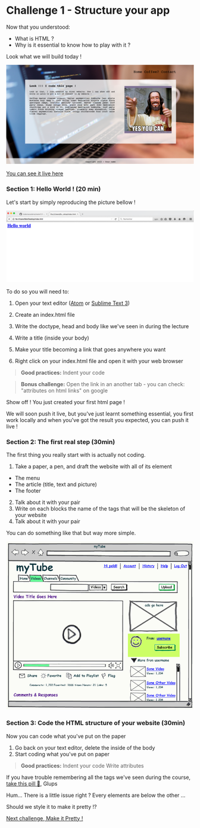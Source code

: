 Challenge 1 - Structure your app
================

Now that you understood:
  - What is HTML ?
  - Why is it essential to know how to play with it ?

Look what we will build today !

![hello world image](https://raw.githubusercontent.com/makersacademy/taster2.0/master/Challenges/Challenge_2/assets/images/Challenge%202.png)

[You can see it live here](https://taster-challenge-2.herokuapp.com/ "Challenge_2")


### Section 1: Hello World ! (20 min)
Let's start by simply reproducing the picture bellow !

![hello world image](https://raw.githubusercontent.com/makersacademy/taster2.0/master/assets/images/HTML%20Challenge/Hello%20world.png)

To do so you will need to:

1. Open your text editor ([Atom](https://atom.io/ "Atom.io") or [Sublime Text  3](https://www.sublimetext.com/3 "Sublime text 3"))

2. Create an index.html file

3. Write the doctype, head and body like we've seen in during the lecture

4. Write a title (inside your body)

5. Make your title becoming a link that goes anywhere you want

6. Right click on your index.html file and open it with your web browser

> **Good practices:**
Indent your code

> **Bonus challenge:**
Open the link in an another tab - you can check: "attributes on html links" on google

Show off ! You just created your first html page !

We will soon push it live, but you've just learnt something essential, you first work locally and when you've got the result you expected, you can push it live !

### Section 2: The first real step (30min)

The first thing you really start with is actually not coding.

1. Take a paper, a pen, and draft the website with all of its element
  - The menu
  - The article (title, text and picture)
  - The footer
2. Talk about it with your pair
2. Write on each blocks the name of the tags that will be the skeleton of your website
4. Talk about it with your pair

You can do something like that but way more simple.

![hello world image](https://raw.githubusercontent.com/makersacademy/taster2.0/master/assets/images/HTML%20Challenge/mockup%20example.gif)

### Section 3: Code the HTML structure of your website (30min)

Now you can code what you've put on the paper

1. Go back on your text editor, delete the inside of the body
2. Start coding what you've put on paper

> **Good practices:**
Indent your code
Write attributes


If you have trouble remembering all the tags we've seen during the course, [take this pill :pill:](https://github.com/makersacademy/taster2.0/blob/master/assets/pills/html.md "Taster v2"), Glups

Hum... There is a little issue right ? Every elements are below the other ...

Should we style it to make it pretty !?


[Next challenge, Make it Pretty !](https://github.com/makersacademy/taster2.0/blob/master/challenge_2.md "Challenge 2")
